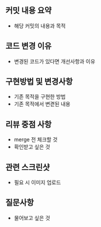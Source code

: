 ## 커밋 내용 요약

- 해당 커밋의 내용과 목적

## 코드 변경 이유

- 변경된 코드가 있다면 개선사항과 이유

## 구현방법 및 변경사항

- 기존 목적을 구현한 방법
- 기존 목적에서 변겯된 내용

## 리뷰 중점 사항

- merge 전 체크할 것
- 확인받고 싶은 것

## 관련 스크린샷

- 필요 시 이미지 업로드

## 질문사항

- 물어보고 싶은 것
